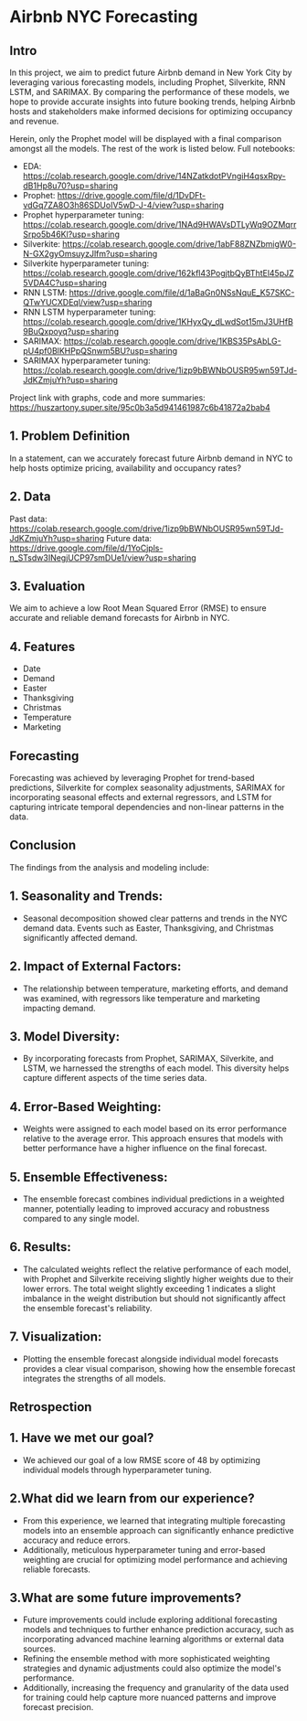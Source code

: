 # Airbnb NYC Forecasting

## Intro

In this project, we aim to predict future Airbnb demand in New York City by leveraging various forecasting models, including Prophet, Silverkite, RNN LSTM, and SARIMAX. By comparing the performance of these models, we hope to provide accurate insights into future booking trends, helping Airbnb hosts and stakeholders make informed decisions for optimizing occupancy and revenue.

Herein, only the Prophet model will be displayed with a final comparison amongst all the models. The rest of the work is listed below.
Full notebooks:
* EDA: https://colab.research.google.com/drive/14NZatkdotPVngiH4qsxRpy-dB1Hp8u70?usp=sharing
* Prophet: https://drive.google.com/file/d/1DvDFt-vdGq7ZA8O3h86SDUoIV5wD-J-4/view?usp=sharing
* Prophet hyperparameter tuning: https://colab.research.google.com/drive/1NAd9HWAVsDTLyWq9OZMqrrSrpo5b46Kl?usp=sharing
* Silverkite: https://colab.research.google.com/drive/1abF88ZNZbmigW0-N-GX2gyOmsuyzJlfm?usp=sharing
* Silverkite hyperparameter tuning: https://colab.research.google.com/drive/162kfl43PogjtbQyBThtEl45pJZ5VDA4C?usp=sharing
* RNN LSTM: https://drive.google.com/file/d/1aBaGn0NSsNquE_K57SKC-QTwYUCXDEql/view?usp=sharing
* RNN LSTM hyperparameter tuning: https://colab.research.google.com/drive/1KHyxQy_dLwdSot15mJ3UHfB9BuQxpoyq?usp=sharing
* SARIMAX: https://colab.research.google.com/drive/1KBS35PsAbLG-pU4pf0BlKHPpQSnwm5BU?usp=sharing
* SARIMAX hyperparameter tuning: https://colab.research.google.com/drive/1izp9bBWNbOUSR95wn59TJd-JdKZmjuYh?usp=sharing

Project link with graphs, code and more summaries:
https://huszartony.super.site/95c0b3a5d941461987c6b41872a2bab4

## 1. Problem Definition
In a statement, can we accurately forecast future Airbnb demand in NYC to help hosts optimize pricing, availability and occupancy rates?

## 2. Data
Past data: https://colab.research.google.com/drive/1izp9bBWNbOUSR95wn59TJd-JdKZmjuYh?usp=sharing
Future data: https://drive.google.com/file/d/1YoCjpls-n_STsdw3INegjUCP97smDUe1/view?usp=sharing

## 3. Evaluation
We aim to achieve a low Root Mean Squared Error (RMSE) to ensure accurate and reliable demand forecasts for Airbnb in NYC.

## 4. Features
* Date
* Demand
* Easter
* Thanksgiving
* Christmas
* Temperature
* Marketing

## Forecasting

Forecasting was achieved by leveraging Prophet for trend-based predictions, Silverkite for complex seasonality adjustments, SARIMAX for incorporating seasonal effects and external regressors, and LSTM for capturing intricate temporal dependencies and non-linear patterns in the data.

## Conclusion
The findings from the analysis and modeling include:

## 1. Seasonality and Trends: 
* Seasonal decomposition showed clear patterns and trends in the NYC demand data. Events such as Easter, Thanksgiving, and Christmas significantly affected demand.

## 2. Impact of External Factors: 
* The relationship between temperature, marketing efforts, and demand was examined, with regressors like temperature and marketing impacting demand.

## 3. Model Diversity:
* By incorporating forecasts from Prophet, SARIMAX, Silverkite, and LSTM, we harnessed the strengths of each model. This diversity helps capture different aspects of the time series data.

## 4. Error-Based Weighting:
* Weights were assigned to each model based on its error performance relative to the average error. This approach ensures that models with better performance have a higher influence on the final forecast.

## 5. Ensemble Effectiveness:
* The ensemble forecast combines individual predictions in a weighted manner, potentially leading to improved accuracy and robustness compared to any single model.

## 6. Results:
* The calculated weights reflect the relative performance of each model, with Prophet and Silverkite receiving slightly higher weights due to their lower errors. The total weight slightly exceeding 1 indicates a slight imbalance in the weight distribution but should not significantly affect the ensemble forecast's reliability.

## 7. Visualization:
* Plotting the ensemble forecast alongside individual model forecasts provides a clear visual comparison, showing how the ensemble forecast integrates the strengths of all models.

## Retrospection
## 1. Have we met our goal?
* We achieved our goal of a low RMSE score of 48 by optimizing individual models through hyperparameter tuning.

## 2.What did we learn from our experience?
* From this experience, we learned that integrating multiple forecasting models into an ensemble approach can significantly enhance predictive accuracy and reduce errors. 
* Additionally, meticulous hyperparameter tuning and error-based weighting are crucial for optimizing model performance and achieving reliable forecasts.

## 3.What are some future improvements?
* Future improvements could include exploring additional forecasting models and techniques to further enhance prediction accuracy, such as incorporating advanced machine learning algorithms or external data sources. 
* Refining the ensemble method with more sophisticated weighting strategies and dynamic adjustments could also optimize the model's performance. 
* Additionally, increasing the frequency and granularity of the data used for training could help capture more nuanced patterns and improve forecast precision.
